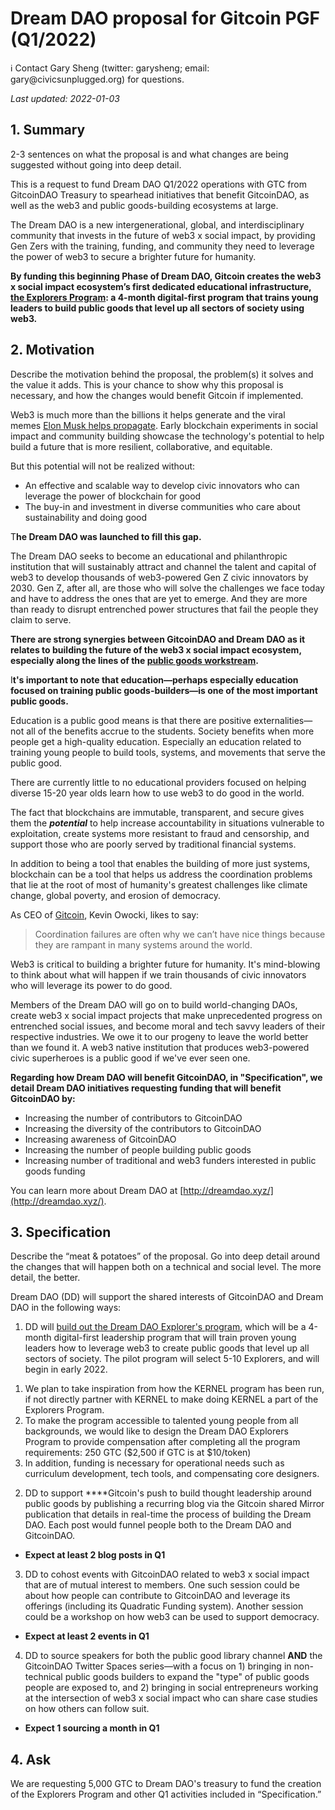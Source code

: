 # Dream DAO proposal for Gitcoin PGF (Q1/2022)

<aside>
ℹ️ Contact Gary Sheng (twitter: garysheng; email: gary@civicsunplugged.org) for questions.

*Last updated: 2022-01-03*

</aside>

## 1. Summary

2-3 sentences on what the proposal is and what changes are being suggested without going into deep detail.

This is a request to fund Dream DAO Q1/2022 operations with GTC from GitcoinDAO Treasury to spearhead initiatives that benefit GitcoinDAO, as well as the web3 and public goods-building ecosystems at large.

The Dream DAO is a new intergenerational, global, and interdisciplinary community that invests in the future of web3 x social impact, by providing Gen Zers with the training, funding, and community they need to leverage the power of web3 to secure a brighter future for humanity.

**By funding this beginning Phase of Dream DAO, Gitcoin creates the web3 x social impact ecosystem’s first dedicated educational infrastructure, [the Explorers Program](https://www.notion.so/Dream-DAO-Programs-Grants-22344032d285469ca317031b7bc4d49f?pvs=21): a 4-month  digital-first program that trains young leaders to build public goods that level up all sectors of society using web3.** 

## 2. Motivation

Describe the motivation behind the proposal, the problem(s) it solves and the value it adds. This is your chance to show why this proposal is necessary, and how the changes would benefit Gitcoin if implemented.

Web3 is much more than the billions it helps generate and the viral memes [Elon Musk helps propagate](https://twitter.com/elonmusk/status/1451015695106560000). Early blockchain experiments in social impact and community building showcase the technology's potential to help build a future that is more resilient, collaborative, and equitable.

But this potential will not be realized without:

- An effective and scalable way to develop civic innovators who can leverage the power of blockchain for good
- The buy-in and investment in diverse communities who care about sustainability and doing good

T**he Dream DAO was launched to fill this gap.**

The Dream DAO seeks to become an educational and philanthropic institution that will sustainably attract and channel the talent and capital of web3 to develop thousands of web3-powered Gen Z civic innovators by 2030. Gen Z, after all, are those who will solve the challenges we face today and have to address the ones that are yet to emerge. And they are more than ready to disrupt entrenched power structures that fail the people they claim to serve.

**There are strong synergies between GitcoinDAO and Dream DAO as it relates to building the future of the web3 x social impact ecosystem, especially along the lines of the [public goods workstream](https://www.notion.so/Official-Public-Goods-Workstream-Overview-09d0912b9c3b4861916716f876ed77e9?pvs=21).**

I**t's important to note that education—perhaps especially education focused on training public goods-builders—is one of the most important public goods.**

Education is a public good means is that there are positive externalities—not all of the benefits accrue to the students. Society benefits when more people get a high-quality education. Especially an education related to training young people to build tools, systems, and movements that serve the public good.

There are currently little to no educational providers focused on helping diverse 15-20 year olds learn how to use web3 to do good in the world.

The fact that blockchains are immutable, transparent, and secure gives them the ***potential*** to help increase accountability in situations vulnerable to exploitation, create systems more resistant to fraud and censorship, and support those who are poorly served by traditional financial systems.

In addition to being a tool that enables the building of more just systems, blockchain can be a tool that helps us address the coordination problems that lie at the root of most of humanity's greatest challenges like climate change, global poverty, and erosion of democracy.

As CEO of [Gitcoin](https://gitcoin.co/), Kevin Owocki, likes to say:

> Coordination failures are often why we can’t have nice things because they are rampant in many systems around the world.
> 

Web3 is critical to building a brighter future for humanity. It's mind-blowing to think about what will happen if we train thousands of civic innovators who will leverage its power to do good.

Members of the Dream DAO will go on to build world-changing DAOs, create web3 x social impact projects that make unprecedented progress on entrenched social issues, and become moral and tech savvy leaders of their respective industries. We owe it to our progeny to leave the world better than we found it. A web3 native institution that produces web3-powered civic superheroes is a public good if we've ever seen one.

 

**Regarding how Dream DAO will benefit GitcoinDAO, in "Specification", we detail Dream DAO initiatives requesting funding that will benefit GitcoinDAO by:**

- Increasing the number of contributors to GitcoinDAO
- Increasing the diversity of the contributors to GitcoinDAO
- Increasing awareness of GitcoinDAO
- Increasing the number of people building public goods
- Increasing number of traditional and web3 funders interested in public goods funding

You can learn more about Dream DAO at [http://dreamdao.xyz/](http://dreamdao.xyz/).

## 3. Specification

Describe the “meat & potatoes” of the proposal. Go into deep detail around the changes that will happen both on a technical and social level. The more detail, the better.

Dream DAO (DD) will support the shared interests of GitcoinDAO and Dream DAO in the following ways:

1) DD will [build out the Dream DAO Explorer's program](https://www.notion.so/Dream-DAO-Programs-Grants-22344032d285469ca317031b7bc4d49f?pvs=21), which will be a 4-month digital-first leadership program that will train proven young leaders how to leverage web3 to create public goods that level up all sectors of society. The pilot program will select 5-10 Explorers, and will  begin in early 2022.

1. We plan to take inspiration from how the KERNEL program has been run, if not directly partner with KERNEL to make doing KERNEL a part of the Explorers Program.
2. To make the program accessible to talented young people from all backgrounds, we would like to design the Dream DAO Explorers Program to provide compensation after completing all the program requirements: 250 GTC ($2,500 if GTC is at $10/token)
3. In addition, funding is necessary for operational needs such as curriculum development, tech tools, and compensating core designers. 

2) DD to support ****Gitcoin's push to build thought leadership around public goods by publishing a recurring blog via the Gitcoin shared Mirror publication that details in real-time the process of building the Dream DAO. Each post would funnel people both to the Dream DAO and GitcoinDAO.

- **Expect at least 2 blog posts in Q1**

3) DD to cohost events with GitcoinDAO related to web3 x social impact that are of mutual interest to members. One such session could be about how people can contribute to GitcoinDAO and leverage its offerings (including its Quadratic Funding system). Another session could be a workshop on how web3 can be used to support democracy.

- **Expect at least 2 events in Q1**

4) DD to source speakers for both the public good library channel **AND** the GitcoinDAO Twitter Spaces series—with a focus on 1) bringing in non-technical public goods builders to expand the "type" of public goods people are exposed to, and 2) bringing in social entrepreneurs working at the intersection of web3 x social impact who can share case studies on how others can follow suit.

- **Expect 1 sourcing a month in Q1**

## 4. Ask

We are requesting 5,000 GTC to Dream DAO's treasury to fund the creation of the Explorers Program and other Q1 activities included in “Specification.”